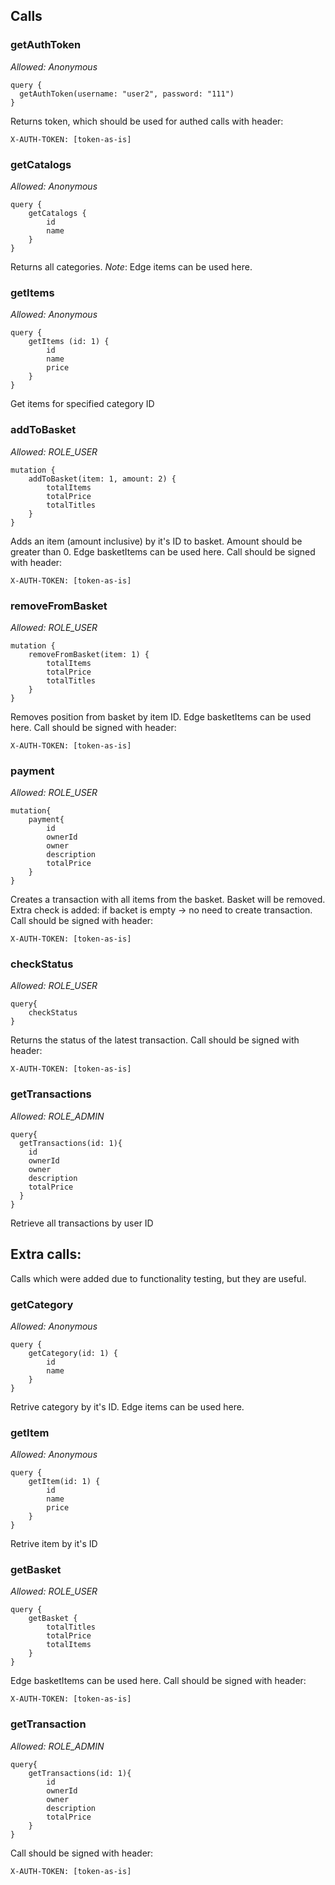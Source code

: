 Calls
-----
### getAuthToken
*Allowed: Anonymous*
```
query {
  getAuthToken(username: "user2", password: "111") 
}
```
Returns token, which should be used for authed calls with header:
```
X-AUTH-TOKEN: [token-as-is]
```

### getCatalogs
*Allowed: Anonymous*
```
query {
    getCatalogs {
        id
        name
    }
}
```
Returns all categories. *Note*:
Edge items can be used here.

### getItems
*Allowed: Anonymous*
```
query {
    getItems (id: 1) {
        id
        name
        price
    }
}
```
Get items for specified category ID

### addToBasket
*Allowed: ROLE_USER*
```
mutation {
    addToBasket(item: 1, amount: 2) {
        totalItems
        totalPrice
        totalTitles
    }
}
```
Adds an item (amount inclusive) by it's ID to basket. Amount should be greater than 0.
Edge basketItems can be used here.
Call should be signed with header:
```
X-AUTH-TOKEN: [token-as-is]
```

### removeFromBasket
*Allowed: ROLE_USER*
```
mutation {
    removeFromBasket(item: 1) {
        totalItems
        totalPrice
        totalTitles
    }
}
```
Removes position from basket by item ID.
Edge basketItems can be used here.
Call should be signed with header:
```
X-AUTH-TOKEN: [token-as-is]
```

### payment
*Allowed: ROLE_USER*
```
mutation{
    payment{
        id
        ownerId
        owner
        description
        totalPrice
    }
}
```
Creates a transaction with all items from the basket. Basket will be removed. Extra check is added: if backet is empty -> no need to create transaction.
Call should be signed with header:
```
X-AUTH-TOKEN: [token-as-is]
```

### checkStatus
*Allowed: ROLE_USER*
```
query{
    checkStatus
}
```
Returns the status of the latest transaction.
Call should be signed with header:
```
X-AUTH-TOKEN: [token-as-is]
```

### getTransactions
*Allowed: ROLE_ADMIN*
```
query{
  getTransactions(id: 1){
    id
    ownerId
    owner
    description
    totalPrice
  }
}
```
Retrieve all transactions by user ID

Extra calls:
------------
Calls which were added due to functionality testing, but they are useful.


### getCategory
*Allowed: Anonymous*
```
query {
    getCategory(id: 1) {
        id
        name
    }
}
```
Retrive category by it's ID.
Edge items can be used here.

### getItem
*Allowed: Anonymous*
```
query {
    getItem(id: 1) {
        id
        name
        price
    }
}
```
Retrive item by it's ID

### getBasket
*Allowed: ROLE_USER*
```
query {
    getBasket {
        totalTitles
        totalPrice
        totalItems
    }
}
```
Edge basketItems can be used here.
Call should be signed with header:
```
X-AUTH-TOKEN: [token-as-is]
```

### getTransaction
*Allowed: ROLE_ADMIN*
```
query{
    getTransactions(id: 1){
        id
        ownerId
        owner
        description
        totalPrice
    }
}
```
Call should be signed with header:
```
X-AUTH-TOKEN: [token-as-is]
```
